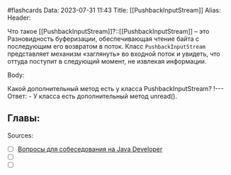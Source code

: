#flashcards
Data: 2023-07-31 11:43
Title: [[PushbackInputStream]]
Alias:
Header:

Что такое [[PushbackInputStream]]?::[[PushbackInputStream]] – это Разновидность буферизации, обеспечивающая чтение байта с последующим его возвратом в поток. Класс `PushbackInputStream` представляет механизм «заглянуть» во входной поток и увидеть, что оттуда поступит в следующий момент, не извлекая информации.
<!--SR:!2023-11-03,10,590-->


Body:



Какой дополнительный метод есть у класса PushbackInputStream?
!---
Ответ:
	- У класса есть дополнительный метод unread().
<!--SR:!2023-11-03,10,421-->




Главы:
-


Sources:
- [ ] [Вопросы для собеседования на Java Developer](https://github.com/enhorse/java-interview/blob/master/README.md#%D0%9E%D0%9E%D0%9F)
- [ ] []()
- [ ] []()
